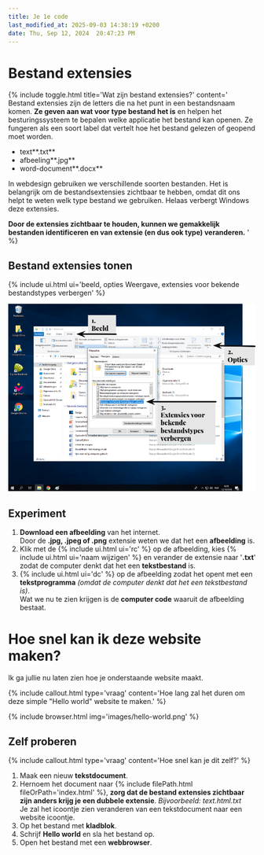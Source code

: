```yaml
---
title: Je 1e code
last_modified_at: 2025-09-03 14:38:19 +0200
date: Thu, Sep 12, 2024  20:47:23 PM
---
```


# Bestand extensies

{% include toggle.html title='Wat zijn bestand extensies?' content='
Bestand extensies zijn de letters die na het punt in een bestandsnaam komen.
**Ze geven aan wat voor type bestand het is** en helpen het besturingssysteem te bepalen welke applicatie het bestand kan openen. 
Ze fungeren als een soort label dat vertelt hoe het bestand gelezen of geopend moet worden.

- text**.txt**
- afbeeling**.jpg**
- word-document**.docx**

In webdesign gebruiken we verschillende soorten bestanden. Het is belangrijk om de bestandsextensies zichtbaar te hebben, omdat dit ons helpt te weten welk type bestand we gebruiken.
Helaas verbergt Windows deze extensies.

**Door de extensies zichtbaar te houden, kunnen we gemakkelijk bestanden identificeren en van extensie (en dus ook type) veranderen.**
' %}

## Bestand extensies tonen

{% include ui.html ui='beeld, opties Weergave, extensies voor bekende bestandstypes verbergen' %}

![Bestand extensies tonen](images/bestand-extensies-tonen.png)

## Experiment

1. **Download een afbeelding** van het internet.  
Door de **.jpg, .jpeg of .png** extensie weten we dat het een **afbeelding** is.
2. Klik met de {% include ui.html ui='rc' %} op de afbeelding, kies {% include ui.html ui='naam wijzigen' %} en verander de extensie naar '**.txt**' zodat de computer denkt dat het een **tekstbestand** is.
3. {% include ui.html ui='dc' %} op de afbeelding zodat het opent met een **tekstprogramma**  *(omdat de computer denkt dat het een tekstbestand is)*.  
Wat we nu te zien krijgen is de **computer code** waaruit de afbeelding bestaat.

# Hoe snel kan ik deze website maken?

Ik ga jullie nu laten zien hoe je onderstaande website maakt.  

{% include callout.html type='vraag' content='Hoe lang zal het duren om deze simple "Hello world" website te maken.' %}

{% include browser.html img='images/hello-world.png' %}

## Zelf proberen

{% include callout.html type='vraag' content='Hoe snel kan je dit zelf?' %}

1. Maak een nieuw **tekstdocument**.
2. Hernoem het document naar {% include filePath.html fileOrPath='index.html' %}, **zorg dat de bestand extensies zichtbaar zijn anders krijg je een dubbele extensie**.
    *Bijvoorbeeld: text.html.txt*  
    Je zal het icoontje zien veranderen van een tekstdocument naar een website icoontje.
3. Op het bestand met **kladblok**.
4. Schrijf **Hello world** en sla het bestand op.
5. Open het bestand met een **webbrowser**.
